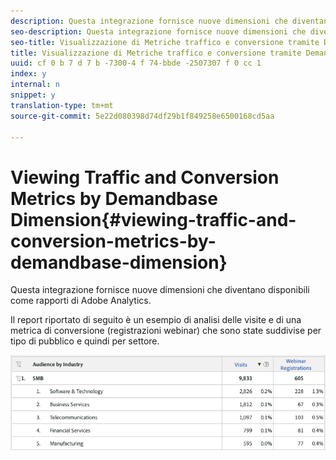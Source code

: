 ```yaml
---
description: Questa integrazione fornisce nuove dimensioni che diventano disponibili come rapporti di Adobe Analytics.
seo-description: Questa integrazione fornisce nuove dimensioni che diventano disponibili come rapporti di Adobe Analytics.
seo-title: Visualizzazione di Metriche traffico e conversione tramite Demandbase Dimension
title: Visualizzazione di Metriche traffico e conversione tramite Demandbase Dimension
uuid: cf 0 b 7 d 7 b -7300-4 f 74-bbde -2507307 f 0 cc 1
index: y
internal: n
snippet: y
translation-type: tm+mt
source-git-commit: 5e22d080398d74df29b1f849258e6500168cd5aa

---
```



# Viewing Traffic and Conversion Metrics by Demandbase Dimension{#viewing-traffic-and-conversion-metrics-by-demandbase-dimension}

Questa integrazione fornisce nuove dimensioni che diventano disponibili come rapporti di Adobe Analytics.

Il report riportato di seguito è un esempio di analisi delle visite e di una metrica di conversione (registrazioni webinar) che sono state suddivise per tipo di pubblico e quindi per settore.

![](assets/metrics_db_dimensions.png)

